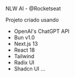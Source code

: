 NLW AI - @Rocketseat

Projeto criado usando

- OpenAI's ChatGPT API
- Bun v1.0
- Next.js 13
- React 18
- Tailwind
- Radix UI
- Shadcn UI
  ...
